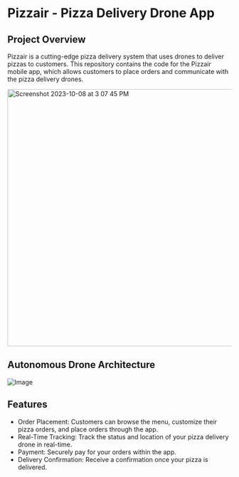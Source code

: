 # Pizzair - Pizza Delivery Drone App

## Project Overview
Pizzair is a cutting-edge pizza delivery system that uses drones to deliver pizzas to customers. This repository contains the code for the Pizzair mobile app, which allows customers to place orders and communicate with the pizza delivery drones.

<img width="578" alt="Screenshot 2023-10-08 at 3 07 45 PM" src="https://github.com/ujalil101/Pizzair/assets/74789609/8a8fca2d-9420-47b6-9bf8-23bf93679acf">

## Autonomous Drone Architecture 
![Image](https://github.com/ujalil101/Pizzair/assets/74789609/dd59714c-2825-41f7-a4df-d8da71cb4777)

## Features
- Order Placement: Customers can browse the menu, customize their pizza orders, and place orders through the app.
- Real-Time Tracking: Track the status and location of your pizza delivery drone in real-time.
- Payment: Securely pay for your orders within the app.
- Delivery Confirmation: Receive a confirmation once your pizza is delivered.
